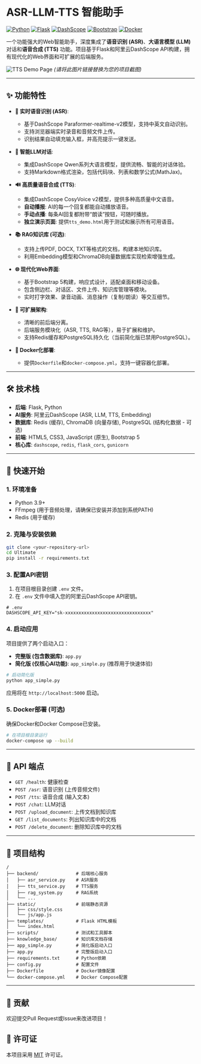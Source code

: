 # ASR-LLM-TTS 智能助手

[![Python](https://img.shields.io/badge/Python-3.9+-blue.svg)](https://www.python.org/)
[![Flask](https://img.shields.io/badge/Flask-2.x-orange.svg)](https://flask.palletsprojects.com/)
[![DashScope](https://img.shields.io/badge/AI-DashScope-green.svg)](https://help.aliyun.com/product/2236920.html)
[![Bootstrap](https://img.shields.io/badge/Frontend-Bootstrap%205-purple.svg)](https://getbootstrap.com/)
[![Docker](https://img.shields.io/badge/Docker-Supported-blue.svg)](https://www.docker.com/)

一个功能强大的Web智能助手，深度集成了**语音识别 (ASR)**、**大语言模型 (LLM)** 对话和**语音合成 (TTS)** 功能。项目基于Flask和阿里云DashScope API构建，拥有现代化的Web界面和可扩展的后端服务。

![TTS Demo Page](https://raw.githubusercontent.com/your-username/your-repo/main/docs/images/screenshot.png)
*(请将此图片链接替换为您的项目截图)*

---

## ✨ 功能特性

- **🎤 实时语音识别 (ASR)**:
  - 基于DashScope Paraformer-realtime-v2模型，支持中英文自动识别。
  - 支持浏览器端实时录音和音频文件上传。
  - 识别结果自动填充输入框，并高亮提示一键发送。

- **💬 智能LLM对话**:
  - 集成DashScope Qwen系列大语言模型，提供流畅、智能的对话体验。
  - 支持Markdown格式渲染，包括代码块、列表和数学公式(MathJax)。

- **🔊 高质量语音合成 (TTS)**:
  - 集成DashScope CosyVoice v2模型，提供多种高质量中文语音。
  - **自动播报**: AI的每一个回复都能自动播放语音。
  - **手动点播**: 每条AI回复都附带“朗读”按钮，可随时播放。
  - **独立演示页面**: 提供`tts_demo.html`用于测试和展示所有可用语音。

- **📚 RAG知识库 (可选)**:
  - 支持上传PDF, DOCX, TXT等格式的文档，构建本地知识库。
  - 利用Embedding模型和ChromaDB向量数据库实现检索增强生成。

- **🌐 现代化Web界面**:
  - 基于Bootstrap 5构建，响应式设计，适配桌面和移动设备。
  - 包含侧边栏、对话区、文件上传、知识库管理等模块。
  - 实时打字效果、录音动画、消息操作（复制/朗读）等交互细节。

- **🔧 可扩展架构**:
  - 清晰的前后端分离。
  - 后端服务模块化（ASR, TTS, RAG等），易于扩展和维护。
  - 支持Redis缓存和PostgreSQL持久化（当前简化版已禁用PostgreSQL）。

- **🐳 Docker化部署**:
  - 提供`Dockerfile`和`docker-compose.yml`，支持一键容器化部署。

---

## 🛠️ 技术栈

- **后端**: Flask, Python
- **AI服务**: 阿里云DashScope (ASR, LLM, TTS, Embedding)
- **数据库**: Redis (缓存), ChromaDB (向量存储), PostgreSQL (结构化数据 - 可选)
- **前端**: HTML5, CSS3, JavaScript (原生), Bootstrap 5
- **核心库**: `dashscope`, `redis`, `flask_cors`, `gunicorn`

---

## 🚀 快速开始

### 1. 环境准备

- Python 3.9+
- FFmpeg (用于音频处理，请确保已安装并添加到系统PATH)
- Redis (用于缓存)

### 2. 克隆与安装依赖

```bash
git clone <your-repository-url>
cd Ultimate
pip install -r requirements.txt
```

### 3. 配置API密钥

1.  在项目根目录创建 `.env` 文件。
2.  在 `.env` 文件中填入您的阿里云DashScope API密钥。

```env
# .env
DASHSCOPE_API_KEY="sk-xxxxxxxxxxxxxxxxxxxxxxxxxxxxxxxx"
```

### 4. 启动应用

项目提供了两个启动入口：

- **完整版 (包含数据库)**: `app.py`
- **简化版 (仅核心AI功能)**: `app_simple.py` (推荐用于快速体验)

```bash
# 启动简化版
python app_simple.py
```

应用将在 `http://localhost:5000` 启动。

### 5. Docker部署 (可选)

确保Docker和Docker Compose已安装。

```bash
# 在项目根目录运行
docker-compose up --build
```

---

## 📝 API 端点

- `GET /health`: 健康检查
- `POST /asr`: 语音识别 (上传音频文件)
- `POST /tts`: 语音合成 (输入文本)
- `POST /chat`: LLM对话
- `POST /upload_document`: 上传文档到知识库
- `GET /list_documents`: 列出知识库中的文档
- `POST /delete_document`: 删除知识库中的文档

---

## 📂 项目结构

```
/
├── backend/              # 后端核心服务
│   ├── asr_service.py    # ASR服务
│   ├── tts_service.py    # TTS服务
│   ├── rag_system.py     # RAG系统
│   └── ...
├── static/               # 前端静态资源
│   ├── css/style.css
│   └── js/app.js
├── templates/            # Flask HTML模板
│   └── index.html
├── scripts/              # 测试和工具脚本
├── knowledge_base/       # 知识库文档存储
├── app_simple.py         # 简化版启动入口
├── app.py                # 完整版启动入口
├── requirements.txt      # Python依赖
├── config.py             # 配置文件
├── Dockerfile            # Docker镜像配置
└── docker-compose.yml    # Docker Compose配置
```

---

## 🤝 贡献

欢迎提交Pull Request或Issue来改进项目！

## 📄 许可证

本项目采用 [MIT](LICENSE) 许可证。
